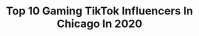 ---
title: Top 10 Gaming TikTok Influencers In Chicago In 2020
description: >-
  Find top gaming TikTok influencers in Chicago in 2020. Most popular hashtags: #gaming #chicago #duet #funny.
platform: TikTok
profiles:
  - username: "carhuff7"
    fullname: >-
      Carhuff13
    location: "United States"
    followers: 2245
    engagement: 753
    commentsToLikes: 0.049957
    id: ck8schfhcb1ls0j78fu1knuqi
    verified: false
    hashtags: "#dogs, #dunkcontest, #tiktokcovers, #heartbreak"
  - username: "itsmebeak"
    fullname: >-
      beak
    location: "United States"
    followers: 82624
    engagement: 1052
    commentsToLikes: 0.020763
    id: ck9n4uwhz5q2y0j78yr4dar1c
    verified: false
    hashtags: "#homesweethome, #reunited, #lifeathome, #thankyou"
  - username: "dudeperfect"
    fullname: >-
      Dude Perfect
    location: "United States"
    followers: 8139363
    engagement: 1729
    commentsToLikes: 0.005496
    id: ck81q5h9bg3qf0j7891z4ujce
    verified: true
    hashtags: "#magic, #splash, #stereotypes, #amazing"
  - username: "rombednarczyk"
    fullname: >-
      Roman Bednarczyk
    location: "United States"
    followers: 2956
    engagement: 1190
    commentsToLikes: 0.051733
    id: cka8e6lyjw0d00i78wopderto
    verified: false
    hashtags: "#bestthingsince, #highschool, #vikings, #great"
  - username: "emmdotfrisk"
    fullname: >-
      Emmdotfrisk 💬
    location: "United States"
    followers: 28539
    engagement: 1196
    commentsToLikes: 0.011632
    id: cka9ljsmt2hme0i78vrhjufc7
    verified: false
    hashtags: "#newyorkcity, #astros, #golf, #kith"
  - username: "wavechris_"
    fullname: >-
      Chris A
    location: "United States"
    followers: 9689
    engagement: 1108
    commentsToLikes: 0.236034
    id: ck9shqjtnunl90j78yafuo25h
    verified: false
    hashtags: "#usecode, #2020, #foryouppage, #valorant"
  - username: "matt_toledo"
    fullname: >-
      Matt Toledo
    location: "United States"
    followers: 51438
    engagement: 1267
    commentsToLikes: 0.023749
    id: ck8kda8pa4ukk0j789xrnwcoo
    verified: false
    hashtags: "#cyberpunk2077, #showerthoughts, #tips, #fashion"
  - username: "juli_1110"
    fullname: >-
      Julian Carrillo
    location: "United States"
    followers: 2695
    engagement: 1208
    commentsToLikes: 0.021477
    id: ck8f6fvqo2m140j78lugtocxk
    verified: false
    hashtags: "#foryoupage, #fypchallenge, #daviddobrik, #eternalatake"
  - username: "luhvlyy"
    fullname: >-
      soph 💓
    location: "United States"
    followers: 50914
    engagement: 1775
    commentsToLikes: 0.035793
    id: cka67sbkjm63e0i78plweldx0
    verified: false
    hashtags: "#interview, #happy, #chicago, #pancakecereal"
  - username: "h_krup44"
    fullname: >-
      Hayden K
    location: "United States"
    followers: 2348
    engagement: 693
    commentsToLikes: 0.072738
    id: ck98r83va9gtb0j78av0tgcgp
    verified: false
    hashtags: "#ripkobe, #rippopsmoke, #canada, #stitch"
---